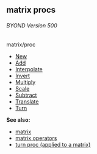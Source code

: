 ## matrix procs 
###### BYOND Version 500

<!-- -->
matrix/proc
+   [New](/ref/proc/matrix.md) 
+   [Add](/ref/matrix/proc/Add.md) 
+   [Interpolate](/ref/matrix/proc/Interpolate.md) 
+   [Invert](/ref/matrix/proc/Invert.md) 
+   [Multiply](/ref/matrix/proc/Multiply.md) 
+   [Scale](/ref/matrix/proc/Scale.md) 
+   [Subtract](/ref/matrix/proc/Subtract.md) 
+   [Translate](/ref/matrix/proc/Translate.md) 
+   [Turn](/ref/matrix/proc/Turn.md) 

**See also:**
+   [matrix](/ref/matrix.md) 
+   [matrix operators](/ref/matrix/operators.md) 
+   [turn proc (applied to a matrix)](/ref/proc/turn/matrix.md) 